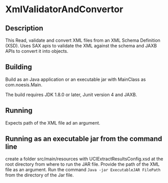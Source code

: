 XmlValidatorAndConvertor 
========================

Description
-----------
This Read, validate and convert XML files from an XML Schema Definition (XSD).
Uses SAX apis to validate the XML against the schema and JAXB APIs to convert it into objects.

Building
---------

Build as an Java application or an executable jar with MainClass as com.noesis.Main.

The build requires JDK 1.8.0 or later, Junit version 4 and JAXB.

Running
-------
Expects path of the XML file ad an argument.


Running as an executable jar from the command line
--------------------------------------------------
create a folder src/main/resources with UCIExtractResultsConfig.xsd at the root directory from where to run the JAR file. 
Provide the path of the XML file as an argument.
Run the command `Java -jar ExecutableJAR FilePath` from the directory of the Jar file.

